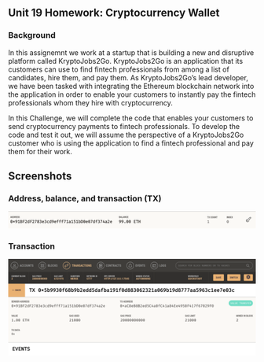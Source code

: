 ## Unit 19 Homework: Cryptocurrency Wallet

### Background

In this assignemnt we work at a startup that is building a new and disruptive platform called KryptoJobs2Go. KryptoJobs2Go is an application that its customers can use to find fintech professionals from among a list of candidates, hire them, and pay them. As KryptoJobs2Go’s lead developer, we have been tasked with integrating the Ethereum blockchain network into the application in order to enable your customers to instantly pay the fintech professionals whom they hire with cryptocurrency.

In this Challenge, we will complete the code that enables your customers to send cryptocurrency payments to fintech professionals. To develop the code and test it out, we will assume the perspective of a KryptoJobs2Go customer who is using the application to find a fintech professional and pay them for their work.

## Screenshots
### Address, balance, and transaction (TX)
![Screenshot](screen_shot_1.png)

### Transaction
![Screenshot](screen_shot_2.png)